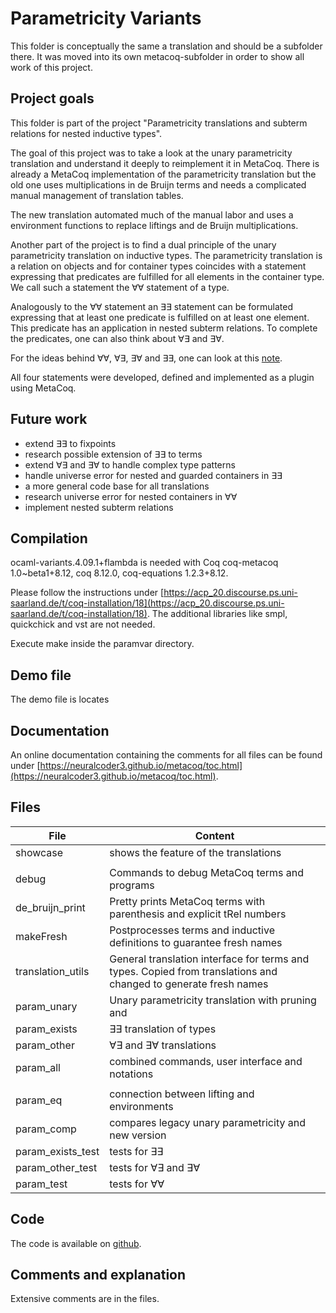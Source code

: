 # Parametricity Variants

This folder is conceptually the same a translation
and should be a subfolder there.
It was moved into its own metacoq-subfolder in order
to show all work of this project.

## Project goals

This folder is part of the project "Parametricity translations and subterm relations for nested inductive types".

The goal of this project was to take a look at the unary parametricity translation and understand it deeply to reimplement it in MetaCoq.
There is already a MetaCoq implementation of the parametricity translation
but the old one uses multiplications in de Bruijn terms and needs a complicated
manual management of translation tables.

The new translation automated much of the manual labor and uses a environment
functions to replace liftings and de Bruijn multiplications.

Another part of the project is to find a dual principle of the unary parametricity translation on inductive types.
The parametricity translation is a relation on objects and for container
types coincides with a statement expressing that predicates are fulfilled for all elements in the container type. We call such a statement the ∀∀ statement of a type.

Analogously to the ∀∀ statement an ∃∃ statement can be formulated expressing 
that at least one predicate is fulfilled on at least one element.
This predicate has an application in nested subterm relations.
To complete the predicates, one can also think about ∀∃ and ∃∀.

For the ideas behind ∀∀, ∀∃, ∃∀ and ∃∃, one can look at this [note](https://nightly.link/NeuralCoder3/container/workflows/main/main/PDF.zip).

All four statements were developed, defined and implemented as a plugin using MetaCoq.

## Future work

* extend ∃∃ to fixpoints
* research possible extension of ∃∃ to terms
* extend ∀∃ and ∃∀ to handle complex type patterns
* handle universe error for nested and guarded containers in ∃∃
* a more general code base for all translations
* research universe error for nested containers in ∀∀
* implement nested subterm relations

## Compilation

ocaml-variants.4.09.1+flambda is needed with Coq coq-metacoq 1.0~beta1+8.12,
coq 8.12.0, coq-equations 1.2.3+8.12.

Please follow the instructions under [https://acp_20.discourse.ps.uni-saarland.de/t/coq-installation/18](https://acp_20.discourse.ps.uni-saarland.de/t/coq-installation/18).
The additional libraries like smpl, quickchick and vst are not needed.

Execute make inside the paramvar directory.

## Demo file

The demo file is locates

## Documentation

An online documentation containing the comments for all files
can be found under [https://neuralcoder3.github.io/metacoq/toc.html](https://neuralcoder3.github.io/metacoq/toc.html).

## Files

| File | Content |
| ---- | ------- |
| showcase | shows the feature of the translations |
| | |
| debug             | Commands to debug MetaCoq terms and programs |
| de_bruijn_print   | Pretty prints MetaCoq terms with parenthesis and explicit tRel numbers |
| makeFresh         | Postprocesses terms and inductive definitions to guarantee fresh names |
| translation_utils | General translation interface for terms and types. Copied from translations and changed to generate fresh names |
| param_unary       | Unary parametricity translation with pruning and  |
| param_exists      | ∃∃ translation of types |
| param_other | ∀∃ and ∃∀ translations |
| param_all | combined commands, user interface and notations |
| | |
| param_eq | connection between lifting and environments |
| param_comp | compares legacy unary parametricity and new version |
| param_exists_test | tests for ∃∃ |
| param_other_test | tests for ∀∃ and ∃∀ |
| param_test | tests for ∀∀ |

## Code

The code is available on [github](https://github.com/NeuralCoder3/metacoq/tree/unary-param/paramvar).

## Comments and explanation

Extensive comments are in the files.

